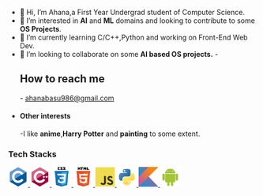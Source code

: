 - 👋 Hi, I’m Ahana,a First Year Undergrad student of Computer Science.
- 👀 I’m interested in <b>AI</b> and <b>ML</b> domains and looking to contribute to some <b>OS Projects</b>.
- 🌱 I’m currently learning C/C++,Python and working on Front-End Web Dev.
- 💞️ I’m looking to collaborate on some <b>AI based OS projects.</b>
-<h2>How to reach me</h2> - ahanabasu986@gmail.com 
- <h4>Other interests</h4>-I like <b>anime</b>,<b>Harry Potter</b> and <b>painting</b> to some extent.
<!---
Ahana19/Ahana19 is a ✨ special ✨ repository because its `README.md` (this file) appears on your GitHub profile.
You can click the Preview link to take a look at your changes.
--->
<h3 align="left">Tech Stacks</h3>
<a href="https://www.w3schools.com/c/" target="_blank" rel="nonreferrer"><img src="https://raw.githubusercontent.com/devicons/devicon/master/icons/c/c-original.svg" alt="c" width="40" height="40"/> </a>
<a href="https://www.w3schools.com/cpp/" target="_blank" rel="noreferrer"> <img src="https://raw.githubusercontent.com/devicons/devicon/master/icons/cplusplus/cplusplus-original.svg" alt="cplusplus" width="40" height="40"/> </a>
<a href="https://www.w3schools.com/css/" target="_blank" rel="noreferrer"> <img src="https://raw.githubusercontent.com/devicons/devicon/master/icons/css3/css3-original-wordmark.svg" alt="css3" width="40" height="40"/> </a>
<a href="https://www.w3.org/html/" target="_blank" rel="noreferrer"> <img src="https://raw.githubusercontent.com/devicons/devicon/master/icons/html5/html5-original-wordmark.svg" alt="html5" width="40" height="40"/> </a> 
<a href="https://developer.mozilla.org/en-US/docs/Web/JavaScript" target="_blank" rel="noreferrer"> <img src="https://raw.githubusercontent.com/devicons/devicon/master/icons/javascript/javascript-original.svg" alt="javascript" width="40" height="40"/> </a>
<a href="https://www.w3schools.com/python/" target="_blank" rel="nonreferrer"><img src="https://raw.githubusercontent.com/devicons/devicon/master/icons/python/python-original.svg" alt="python" width="40" height="40"/> </a>
<a href="https://www.w3schools.com/kotlin/" target="_blank" rel="nonreferrer"><img src="https://raw.githubusercontent.com/devicons/devicon/master/icons/kotlin/kotlin-original.svg" alt="kotlin" width="40" height="40"/> </a>
<a href="https://developer.android.com/courses/android-basics-kotlin/course" target="_blank" rel="nonreferrer"><img src="https://raw.githubusercontent.com/devicons/devicon/master/icons/android/android-original.svg" alt="android" width="40" height="40"/> </a>

